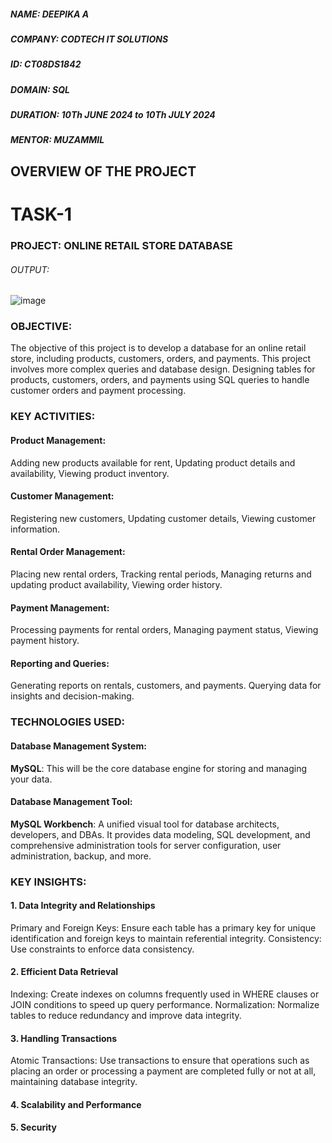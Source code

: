 ##### NAME: DEEPIKA A
##### COMPANY: CODTECH IT SOLUTIONS
##### ID: CT08DS1842
##### DOMAIN: SQL
##### DURATION: 10Th JUNE 2024 to 10Th JULY 2024
##### MENTOR: MUZAMMIL
## OVERVIEW OF THE PROJECT
# TASK-1
### PROJECT: ONLINE RETAIL STORE DATABASE
###### OUTPUT:
![image](https://github.com/DeepikaAnandhan2/CODTECH-IT/assets/145033159/7b9de270-48a1-4d55-9f0f-7f20e66ec3fa)



### OBJECTIVE: 
The objective of this project is to develop a database for an online retail store, including products, customers, orders,
and payments. This project involves more complex queries and database design.
Designing tables for products, customers, orders, and payments using SQL queries to
handle customer orders and payment processing.
### KEY ACTIVITIES:
#### Product Management:
Adding new products available for rent,
Updating product details and availability,
Viewing product inventory.
#### Customer Management:
Registering new customers, 
Updating customer details,
Viewing customer information.
#### Rental Order Management:
Placing new rental orders,
Tracking rental periods,
Managing returns and updating product availability,
Viewing order history.
#### Payment Management:
Processing payments for rental orders,
Managing payment status,
Viewing payment history.
#### Reporting and Queries:
Generating reports on rentals, customers, and payments.
Querying data for insights and decision-making.
### TECHNOLOGIES USED:
#### Database Management System:
**MySQL**: This will be the core database engine for storing and managing your data.
#### Database Management Tool:
**MySQL Workbench**: A unified visual tool for database architects, developers, and DBAs. It provides data modeling, SQL development, and comprehensive administration tools for server configuration, user administration, backup, and more.
### KEY INSIGHTS:
#### 1. Data Integrity and Relationships
Primary and Foreign Keys: Ensure each table has a primary key for unique identification and foreign keys to maintain referential integrity.
Consistency: Use constraints to enforce data consistency.
#### 2. Efficient Data Retrieval
Indexing: Create indexes on columns frequently used in WHERE clauses or JOIN conditions to speed up query performance.
Normalization: Normalize tables to reduce redundancy and improve data integrity.
#### 3. Handling Transactions
Atomic Transactions: Use transactions to ensure that operations such as placing an order or processing a payment are completed fully or not at all, maintaining database integrity.
#### 4. Scalability and Performance
#### 5. Security

